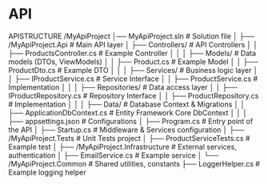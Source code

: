 # API
APISTRUCTURE
/MyApiProject
│── MyApiProject.sln                  # Solution file
│
├── /MyApiProject.Api                  # Main API layer
│   ├── Controllers/                    # API Controllers
│   │   ├── ProductsController.cs        # Example Controller
│   │
│   ├── Models/                          # Data models (DTOs, ViewModels)
│   │   ├── Product.cs                    # Example Model
│   │   ├── ProductDto.cs                 # Example DTO
│   │
│   ├── Services/                         # Business logic layer
│   │   ├── IProductService.cs             # Service Interface
│   │   ├── ProductService.cs              # Implementation
│   │
│   ├── Repositories/                      # Data access layer
│   │   ├── IProductRepository.cs           # Repository Interface
│   │   ├── ProductRepository.cs            # Implementation
│   │
│   ├── Data/                              # Database Context & Migrations
│   │   ├── ApplicationDbContext.cs         # Entity Framework Core DbContext
│   │
│   ├── appsettings.json                    # Configurations
│   ├── Program.cs                          # Entry point of the API
│   ├── Startup.cs                          # Middleware & Services configuration
│
├── /MyApiProject.Tests                     # Unit Tests project
│   ├── ProductServiceTests.cs              # Example test
│
├── /MyApiProject.Infrastructure            # External services, authentication
│   ├── EmailService.cs                      # Example service
│
└── /MyApiProject.Common                     # Shared utilities, constants
    ├── LoggerHelper.cs                      # Example logging helper
